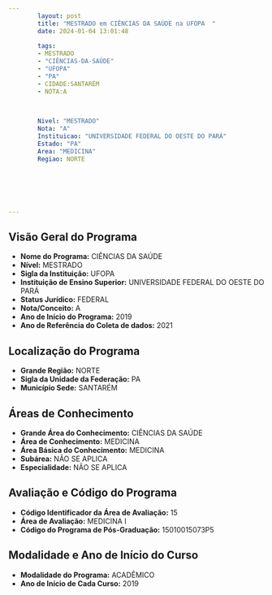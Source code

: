 ```yaml
---
        layout: post
        title: "MESTRADO em CIÊNCIAS DA SAÚDE na UFOPA  "
        date: 2024-01-04 13:01:48
     
        tags:
        - MESTRADO
        - "CIÊNCIAS-DA-SAÚDE"
        - "UFOPA"
        - "PA"
        - CIDADE:SANTARÉM
        - NOTA:A
        
       

        Nivel: "MESTRADO"
        Nota: "A"
        Instituicao: "UNIVERSIDADE FEDERAL DO OESTE DO PARÁ"
        Estado: "PA"
        Area: "MEDICINA"
        Regiao: NORTE
        
        
        
        
        
        
---
```

## Visão Geral do Programa
- **Nome do Programa:** CIÊNCIAS DA SAÚDE
- **Nível:** MESTRADO
- **Sigla da Instituição:** UFOPA
- **Instituição de Ensino Superior:** UNIVERSIDADE FEDERAL DO OESTE DO PARÁ
- **Status Jurídico:** FEDERAL
- **Nota/Conceito:** A
- **Ano de Início do Programa:** 2019
- **Ano de Referência do Coleta de dados:** 2021

## Localização do Programa
- **Grande Região:** NORTE
- **Sigla da Unidade da Federação:** PA
- **Município Sede:** SANTARÉM

## Áreas de Conhecimento
- **Grande Área do Conhecimento:** CIÊNCIAS DA SAÚDE
- **Área de Conhecimento:** MEDICINA
- **Área Básica do Conhecimento:** MEDICINA
- **Subárea:** NÃO SE APLICA
- **Especialidade:** NÃO SE APLICA

## Avaliação e Código do Programa
- **Código Identificador da Área de Avaliação:** 15
- **Área de Avaliação:** MEDICINA I
- **Código do Programa de Pós-Graduação:** 15010015073P5


## Modalidade e Ano de Início do Curso
- **Modalidade do Programa:** ACADÊMICO
- **Ano de Início de Cada Curso:** 2019
